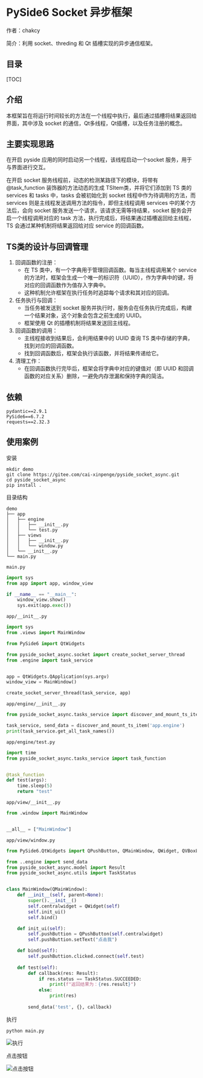 # PySide6 Socket 异步框架

作者：chakcy

简介：利用 socket、threding 和 Qt 插槽实现的异步通信框架。

## 目录

[TOC]

## 介绍

本框架旨在将运行时间较长的方法在一个线程中执行，最后通过插槽将结果返回给界面，其中涉及 socket 的通信，Qt多线程，Qt插槽，以及任务注册的概念。

## 主要实现思路

在开启 pyside 应用的同时启动另一个线程，该线程启动一个socket 服务，用于与界面进行交互。

在开启 socket 服务线程前，动态的检测某路径下的模块，将带有 @task_function 装饰器的方法动态的生成 TSItem类，并将它们添加到 TS 类的 services 和 tasks 中，tasks 会被初始化到 socket 线程中作为待调用的方法，而 services 则是主线程发送调用方法的指令，即但主线程调用 services 中的某个方法后，会向 socket 服务发送一个请求，该请求无需等待结果，socket 服务会开启一个线程调用对应的 task 方法，执行完成后，将结果通过插槽返回给主线程，TS 会通过某种机制将结果返回给对应 service 的回调函数。

## TS类的设计与回调管理

1. 回调函数的注册：
   - 在 TS 类中，有一个字典用于管理回调函数。每当主线程调用某个 service 的方法时，框架会生成一个唯一的标识符（UUID），作为字典中的键，将对应的回调函数作为值存入字典中。
   - 这种机制允许框架在执行任务时追踪每个请求和其对应的回调。
2. 任务执行与回调：
   - 当任务被发送到 socket 服务并执行时，服务会在任务执行完成后，构建一个结果对象，这个对象会包含之前生成的 UUID。
   - 框架使用 Qt 的插槽机制将结果发送回主线程。
3. 回调函数的调用：
   - 主线程接收到结果后，会利用结果中的 UUID 查询 TS 类中存储的字典，找到对应的回调函数。
   - 找到回调函数后，框架会执行该函数，并将结果传递给它。
4. 清理工作：
   - 在回调函数执行完毕后，框架会将字典中对应的键值对（即 UUID 和回调函数的对应关系）删除，一避免内存泄漏和保持字典的简洁。

## 依赖
```
pydantic==2.9.1
PySide6==6.7.2
requests==2.32.3
```

## 使用案例

安装

```shell
mkdir demo
git clone https://gitee.com/cai-xinpenge/pyside_socket_async.git
cd pyside_socket_async
pip install .
```

目录结构

```
demo
├── app
│   ├── engine
│   │   ├── __init__.py
│   │   └── test.py
│   ├── views
│   │   ├── __init__.py
│   │   └── window.py
│   └── __init__.py
└── main.py
```

`main.py`

```python
import sys
from app import app, window_view

if __name__ == "__main__":
    window_view.show()
    sys.exit(app.exec())
```

`app/__init__.py`

```python
import sys
from .views import MainWindow

from PySide6 import QtWidgets

from pyside_socket_async.socket import create_socket_server_thread
from .engine import task_service


app = QtWidgets.QApplication(sys.argv)
window_view = MainWindow()

create_socket_server_thread(task_service, app)

```

`app/engine/__init__.py`

```python
from pyside_socket_async.tasks_service import discover_and_mount_ts_item

task_service, send_data = discover_and_mount_ts_item('app.engine')
print(task_service.get_all_task_names())
```

`app/engine/test.py`

```python
import time
from pyside_socket_async.tasks_service import task_function


@task_function
def test(args):
    time.sleep(5)
    return "test"
```

`app/view/__init__.py`

```python
from .window import MainWindow


__all__ = ["MainWindow"]
```

`app/view/window.py`

```python
from PySide6.QtWidgets import QPushButton, QMainWindow, QWidget, QVBoxLayout

from ..engine import send_data
from pyside_socket_async.model import Result
from pyside_socket_async.utils import TaskStatus


class MainWindow(QMainWindow):
    def __init__(self, parent=None):
        super().__init__()
        self.centralwidget = QWidget(self)
        self.init_ui()
        self.bind()

    def init_ui(self):
        self.pushButtion = QPushButton(self.centralwidget)
        self.pushButtion.setText("点击我")

    def bind(self):
        self.pushButtion.clicked.connect(self.test)
    
    def test(self):
        def callback(res: Result):
            if res.status == TaskStatus.SUCCEEDED:
                print(f"返回结果为：{res.result}")
            else: 
                print(res)
        
        send_data('test', {}, callback)
```

执行

```shell
python main.py
```

![执行](img/执行.png)

点击按钮

![点击按钮](img/点击按钮.png)
